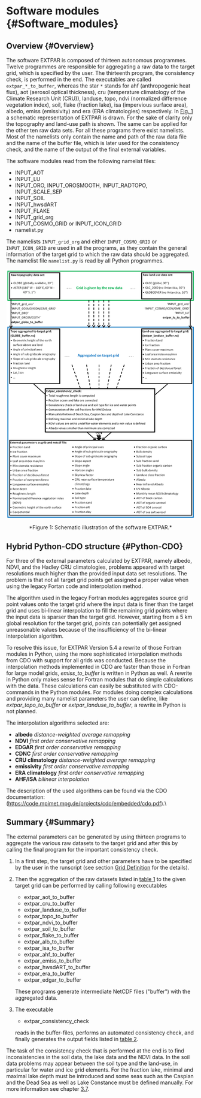 # Software modules {#Software_modules}

## Overview {#Overview}

The software EXTPAR is composed of thirteen autonomous programmes.
Twelve programmes are responsible for aggregating a raw data to the
target grid, which is specified by the user. The thirteenth program, the
consistency check, is performed in the end. The executables are called
`extpar_*_to_buffer`, whereas the star `*` stands for ahf
(anthropogenic heat flux), aot (aerosol optical thickness), cru
(temperature climatology of the Climate Research Unit (CRU)), landuse,
topo, ndvi (normalized difference vegetation index), soil, flake
(fraction lake), isa (impervious surface area), albedo, emiss
(emissivity) and era (ERA climatologies) respectively.
In [Fig. 1](#fig:EXTPAR_Figure) a schematic representation of EXTPAR is
drawn. For the sake of clarity only the topography and land-use path is
shown. The same can be applied for the other ten raw data sets. For all
these programs there exist namelists. Most of the namelists only contain
the name and path of the raw data file and the name of the buffer file,
which is later used for the consistency check, and the name of the
output of the final external variables.

The software modules read from the following namelist files:

-   INPUT_AOT
-   INPUT_LU
-   INPUT_ORO, INPUT_OROSMOOTH, INPUT_RADTOPO, INPUT_SCALE_SEP
-   INPUT_SOIL
-   INPUT_hwsdART
-   INPUT_FLAKE
-   INPUT_grid_org
-   INPUT_COSMO_GRID or INPUT_ICON_GRID
-   namelist.py

The namelists `INPUT_grid_org` and either `INPUT_COSMO_GRID` or
`INPUT_ICON_GRID` are used in all the programs, as they contain the
general information of the target grid to which the raw data should be
aggregated. The namelist file `namelist.py` is read by all Python
programmes.

<a name="fig:EXTPAR_Figure"></a>

![](EXTPAR_Figure.png) 
<center>*Figure 1: Schematic illustration of the software EXTPAR.*</center>

## Hybrid Python-CDO structure {#Python-CDO}

For three of the external parameters calculated by EXTPAR, namely
albedo, NDVI, and the Hadley CRU climatologies, problems appeared with
target resolutions much higher than the provided input data set
resolutions. The problem is that not all target grid points get assigned
a proper value when using the legacy Fortan code and interpolation
method.

The algorithm used in the legacy Fortran modules aggregates source grid
point values onto the target grid where the input data is finer than the
target grid and uses bi-linear interpolation to fill the remaining grid
points where the input data is sparser than the target grid. However,
starting from a 5 km global resolution for the target grid, points can
potentially get assigned unreasonable values because of the
insufficiency of the bi-linear interpolation algorithm.

To resolve this issue, for EXTPAR Version 5.4 a rewrite of those Fortran
modules in Python, using the more sophisticated interpolation methods
from CDO with support for all grids was conducted. Because the
interpolation methods implemented in CDO are faster than those in
Fortran for large model grids, *emiss_to_buffer* is written in Python
as well. A rewrite in Python only makes sense for Fortran modules that
do simple calculations with the data. These calculations can easily be
substituted with CDO-commands in the Python modules. For modules doing
complex calculations and providing many namelist parameters the user can
define, like *extpar_topo_to_buffer* or
*extpar_landuse_to_buffer*, a rewrite in Python is not planned.

The interpolation algorithms selected are:

-   **albedo** *distance-weighted average remapping*
-   **NDVI** *first order conservative remapping*
-   **EDGAR** *first order conservative remapping*
-   **CDNC** *first order conservative remapping*
-   **CRU climatology** *distance-weighted average remapping*
-   **emissivity** *first order conservative remapping*
-   **ERA climatology** *first order conservative remapping*
-   **AHF/ISA** *bilinear interpolation*

The description of the used algorithms can be found via the CDO
documentation:\
(https://code.mpimet.mpg.de/projects/cdo/embedded/cdo.pdf).\

## Summary {#Summary}

The external parameters can be generated by using thirteen programs to
aggregate the various raw datasets to the target grid and after this by
calling the final program for the important consistency check.

1.  In a first step, the target grid and other parameters have to be
    specified by the user in the runscript (see section
    [Grid Definition](./user_manual_06_namelist_input.md#namelist_input_for_extpar_grid_def) for the details).

2.  Then the aggregation of the raw datasets listed in [table 1](./user_manual_01_overall_description.md#input_raw_data) to the given target grid can be
    performed by calling following executables

    -   extpar_aot_to_buffer
    -   extpar_cru_to_buffer
    -   extpar_landuse_to_buffer
    -   extpar_topo_to_buffer
    -   extpar_ndvi_to_buffer
    -   extpar_soil_to_buffer
    -   extpar_flake_to_buffer
    -   extpar_alb_to_buffer
    -   extpar_isa_to_buffer
    -   extpar_ahf_to_buffer
    -   extpar_emiss_to_buffer
    -   extpar_hwsdART_to_buffer
    -   extpar_era_to_buffer
    -   extpar_edgar_to_buffer

    These programs generate intermediate NetCDF files ("buffer") with
    the aggregated data.

3.  The executable

    -   extpar_consistency_check

    reads in the buffer-files, performs an automated consistency check,
    and finally generates the output fields listed in
    [table 2](./user_manual_01_overall_description.md#extpar_output).

The task of the consistency check that is performed at the end is to
find inconsistencies in the soil data, the lake data and the NDVI data.
In the soil data problems may appear between the soil type and the
land-use, in particular for water and ice grid elements. For the
fraction lake, minimal and maximal lake depth must be introduced and
some seas such as the Caspian and the Dead Sea as well as Lake Constance
must be defined manually. For more information see chapter
[3.7](./user_manual_03_fortran_modules.md#extpar_consistency_check).